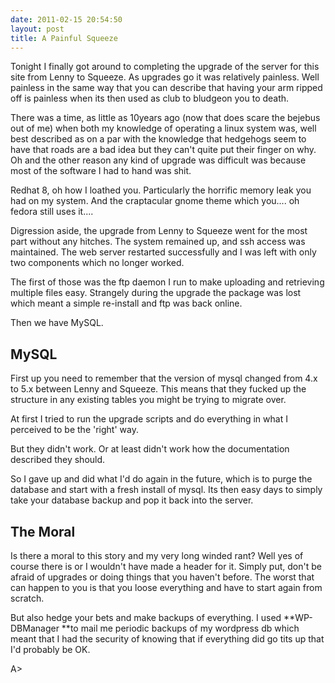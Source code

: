 ```yaml
---
date: 2011-02-15 20:54:50
layout: post
title: A Painful Squeeze
---
```


Tonight I finally got around to completing the upgrade of the server for this
site from Lenny to Squeeze. As upgrades go it was relatively painless. Well
painless in the same way that you can describe that having your arm ripped off
is painless when its then used as club to bludgeon you to death.

There was a time, as little as 10years ago (now that does scare the bejebus out
of me) when both my knowledge of operating a linux system was, well best
described as on a par with the knowledge that hedgehogs seem to have that roads
are a bad idea but they can't quite put their finger on why. Oh and the other
reason any kind of upgrade was difficult was because most of the software I had
to hand was shit.

Redhat 8, oh how I loathed you. Particularly the horrific memory leak you had on
my system. And the craptacular gnome theme which you.... oh fedora still uses
it....

Digression aside, the upgrade from Lenny to Squeeze went for the most part
without any hitches. The system remained up, and ssh access was maintained. The
web server restarted successfully and I was left with only two components which
no longer worked.

The first of those was the ftp daemon I run to make uploading and retrieving
multiple files easy. Strangely during the upgrade the package was lost which
meant a simple re-install and ftp was back online.

Then we have MySQL.


## MySQL

First up you need to remember that the version of mysql changed from 4.x to 5.x
between Lenny and Squeeze. This means that they fucked up the structure in any
existing tables you might be trying to migrate over.

At first I tried to run the upgrade scripts and do everything in what I
perceived to be the 'right' way.

But they didn't work. Or at least didn't work how the documentation described
they should.

So I gave up and did what I'd do again in the future, which is to purge the
database and start with a fresh install of mysql. Its then easy days to simply
take your database backup and pop it back into the server.


## The Moral

Is there a moral to this story and my very long winded rant? Well yes of course
there is or I wouldn't have made a header for it. Simply put, don't be afraid of
upgrades or doing things that you haven't before. The worst that can happen to
you is that you loose everything and have to start again from scratch.

But also hedge your bets and make backups of everything. I used **WP-DBManager
**to mail me periodic backups of my wordpress db which meant that I had the
security of knowing that if everything did go tits up that I'd probably be OK.

A\>
